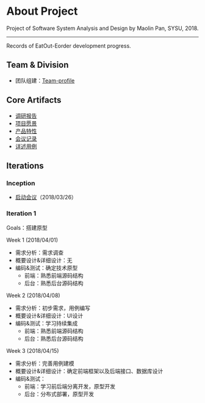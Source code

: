 # About Project

Project of Software System Analysis and Design by Maolin Pan, SYSU, 2018.

------

Records of EatOut-Eorder development progress.

## Team & Division

- 团队组建：[Team-profile](https://github.com/sysu-badass/Dashboard/blob/master/Documents/Team-profile.md)



## Core Artifacts

- [调研报告](https://github.com/sysu-badass/Dashboard/blob/master/Documents/Investigation-report.md)
- [项目愿景](https://github.com/sysu-badass/Dashboard/blob/master/Documents/Vision.pdf)
- [产品特性](https://github.com/sysu-badass/Dashboard/blob/master/Documents/backlog.md)
- [会议记录](https://github.com/sysu-badass/Dashboard/blob/master/Documents/meeting-record.md)
- [详述用例](https://github.com/sysu-badass/Dashboard/blob/master/Documents/User-case/Full-UC-Eorder.pdf)



## Iterations

### Inception

- [启动会议](https://github.com/sysu-badass/Dashboard/blob/master/Documents/meeting-record.md)（2018/03/26）

### Iteration 1

Goals：搭建原型

Week 1 (2018/04/01)

- 需求分析：需求调查
- 概要设计&详细设计：无
- 编码&测试：确定技术原型
  - 前端：熟悉前端源码结构
  - 后台：熟悉后台源码结构

Week 2 (2018/04/08)

- 需求分析：初步需求，用例编写
- 概要设计&详细设计：UI设计
- 编码&测试：学习持续集成
  - 前端：熟悉前端源码结构
  - 后台：熟悉后台源码结构

Week 3 (2018/04/15)

- 需求分析：完善用例建模
- 概要设计&详细设计：确定前端框架以及后端接口、数据库设计
- 编码&测试：
  - 前端：学习前后端分离开发，原型开发
  - 后台：分布式部署，原型开发